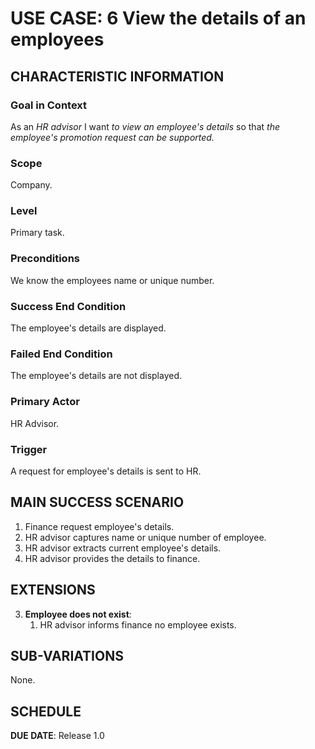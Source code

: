 # USE CASE: 6 View the details of an employees

## CHARACTERISTIC INFORMATION

### Goal in Context

As an *HR advisor* I want *to view an employee's details* so that *the employee's promotion request can be supported.*

### Scope

Company.

### Level

Primary task.

### Preconditions

We know the employees name or unique number.

### Success End Condition

The employee's details are displayed.

### Failed End Condition

The employee's details are not displayed.

### Primary Actor

HR Advisor.

### Trigger

A request for employee's details is sent to HR.

## MAIN SUCCESS SCENARIO

1. Finance request employee's details.
2. HR advisor captures name or unique number of employee.
3. HR advisor extracts current employee's details.
4. HR advisor provides the details to finance.

## EXTENSIONS

3. **Employee does not exist**:
    1. HR advisor informs finance no employee exists.

## SUB-VARIATIONS

None.

## SCHEDULE

**DUE DATE**: Release 1.0
